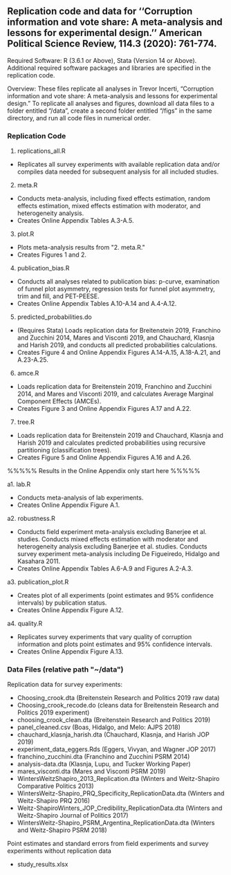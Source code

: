 ## Replication code and data for ‘‘Corruption information and vote share: A meta-analysis and lessons for experimental design.’’ American Political Science Review, 114.3 (2020): 761-774.

Required Software: R (3.6.1 or Above), Stata (Version 14 or Above). 
Additional required software packages and libraries are specified in the replication code.

Overview: These files replicate all analyses in Trevor Incerti, “Corruption information and vote share: A meta-analysis and lessons for experimental design.” To replicate all analyses and figures, download all data files to a folder entitled “/data”, create a second folder entitled “/figs” in the same directory, and run all code files in numerical order. 

### Replication Code

1. replications_all.R
- Replicates all survey experiments with available replication data and/or compiles data needed for subsequent analysis for all included studies.

2. meta.R
- Conducts meta-analysis, including fixed effects estimation, random effects estimation, mixed effects estimation with moderator, and heterogeneity analysis. 
- Creates Online Appendix Tables A.3-A.5.

3. plot.R
- Plots meta-analysis results from "2. meta.R."
- Creates Figures 1 and 2.  

4. publication_bias.R
- Conducts all analyses related to publication bias: p-curve, examination of funnel plot asymmetry, regression tests for funnel plot asymmetry, trim and fill, and PET-PEESE. 
- Creates Online Appendix Tables A.10-A.14 and A.4-A.12. 

5. predicted_probabilities.do
- (Requires Stata) Loads replication data for Breitenstein 2019, Franchino and Zucchini 2014, Mares and Visconti 2019, and Chauchard, Klasnja and Harish 2019, and conducts all predicted probabilities calculations. 
- Creates Figure 4 and Online Appendix Figures A.14-A.15, A.18-A.21, and A.23-A.25.

6. amce.R
- Loads replication data for Breitenstein 2019, Franchino and Zucchini 2014, and Mares and Visconti 2019, and calculates Average Marginal Component Effects (AMCEs).
- Creates Figure 3 and Online Appendix Figures A.17 and A.22. 

7. tree.R
- Loads replication data for Breitenstein 2019 and Chauchard, Klasnja and Harish 2019 and calculates predicted probabilities using recursive partitioning (classification trees). 
- Creates Figure 5 and Online Appendix Figures A.16 and A.26. 


%%%%% Results in the Online Appendix only start here %%%%%

a1. lab.R
- Conducts meta-analysis of lab experiments. 
- Creates Online Appendix Figure A.1.

a2. robustness.R
- Conducts field experiment meta-analysis excluding Banerjee et al. studies. Conducts mixed effects estimation with moderator and heterogeneity analysis excluding Banerjee et al. studies. Conducts survey experiment meta-analysis including De Figueiredo, Hidalgo and Kasahara 2011. 
- Creates Online Appendix Tables A.6-A.9 and Figures A.2-A.3.

a3. publication_plot.R
- Creates plot of all experiments (point estimates and 95% confidence intervals) by publication status. 
- Creates Online Appendix Figure A.12.

a4. quality.R
- Replicates survey experiments that vary quality of corruption information and plots point estimates and 95% confidence intervals. 
- Creates Online Appendix Figure A.13. 


### Data Files (relative path "~/data")

Replication data for survey experiments:
- Choosing_crook.dta (Breitenstein Research and Politics 2019 raw data)
- Choosing_crook_recode.do (cleans data for Breitenstein Research and Politics 2019 experiment)
- choosing_crook_clean.dta (Breitenstein Research and Politics 2019)
- panel_cleaned.csv (Boas, Hidalgo, and Melo: AJPS 2018)
- chauchard_klasnja_harish.dta (Chauchard, Klasnja, and Harish JOP 2019)
- experiment_data_eggers.Rds (Eggers, Vivyan, and Wagner JOP 2017)
- franchino_zucchini.dta (Franchino and Zucchini PSRM 2014)
- analysis-data.dta (Klasnja, Lupu, and Tucker Working Paper)
- mares_visconti.dta (Mares and Visconti PSRM 2019)
- WintersWeitzShapiro_2013_Replication.dta (Winters and Weitz-Shapiro Comparative Politics 2013)
- WintersWeitz-Shapiro_PRQ_Specificity_ReplicationData.dta (Winters and Weitz-Shapiro PRQ 2016)
- Weitz-ShapiroWinters_JOP_Credibility_ReplicationData.dta (Winters and Weitz-Shapiro Journal of Politics 2017)
- WintersWeitz-Shapiro_PSRM_Argentina_ReplicationData.dta (Winters and Weitz-Shapiro PSRM 2018)


Point estimates and standard errors from field experiments and survey experiments without replication data
- study_results.xlsx
